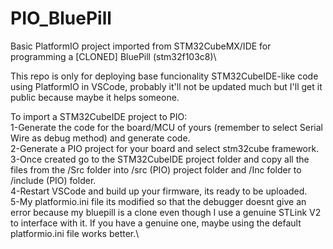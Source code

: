 # PIO_BluePill
Basic PlatformIO project imported from STM32CubeMX/IDE for programming a [CLONED] BluePill (stm32f103c8)\

This repo is only for deploying base funcionality STM32CubeIDE-like code using PlatformIO in VSCode, probably it'll not be updated much but I'll get it public because maybe it helps someone.

To import a STM32CubeIDE project to PIO:\
1-Generate the code for the board/MCU of yours (remember to select Serial Wire as debug method) and generate code.\
2-Generate a PIO project for your board and select stm32cube framework.\
3-Once created go to the STM32CubeIDE project folder and copy all the files from the /Src folder into /src (PIO) project folder and /Inc folder to /include (PIO) folder.\
4-Restart VSCode and build up your firmware, its ready to be uploaded.\
5-My platformio.ini file its modified so that the debugger doesnt give an error because my bluepill is a clone even though I use a genuine STLink V2 to interface with it. If you have a genuine one, maybe using the default platformio.ini file works better.\
